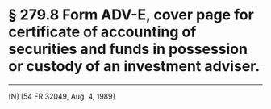 # § 279.8   Form ADV-E, cover page for certificate of accounting of securities and funds in possession or custody of an investment adviser.


---

[N] [54 FR 32049, Aug. 4, 1989]


